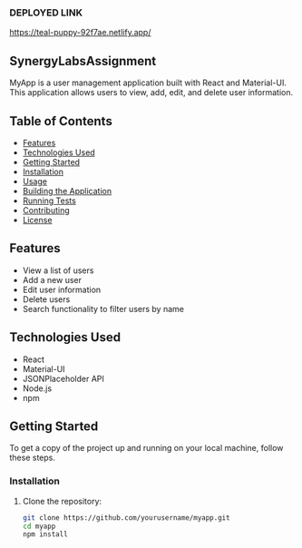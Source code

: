  ### DEPLOYED LINK
 https://teal-puppy-92f7ae.netlify.app/


## SynergyLabsAssignment

MyApp is a user management application built with React and Material-UI. This application allows users to view, add, edit, and delete user information.

## Table of Contents
- [Features](#features)
- [Technologies Used](#technologies-used)
- [Getting Started](#getting-started)
- [Installation](#installation)
- [Usage](#usage)
- [Building the Application](#building-the-application)
- [Running Tests](#running-tests)
- [Contributing](#contributing)
- [License](#license)

## Features
- View a list of users
- Add a new user
- Edit user information
- Delete users
- Search functionality to filter users by name

## Technologies Used
- React
- Material-UI
- JSONPlaceholder API
- Node.js
- npm

## Getting Started
To get a copy of the project up and running on your local machine, follow these steps.

### Installation
1. Clone the repository:
   ```bash
   git clone https://github.com/yourusername/myapp.git
   cd myapp
   npm install


